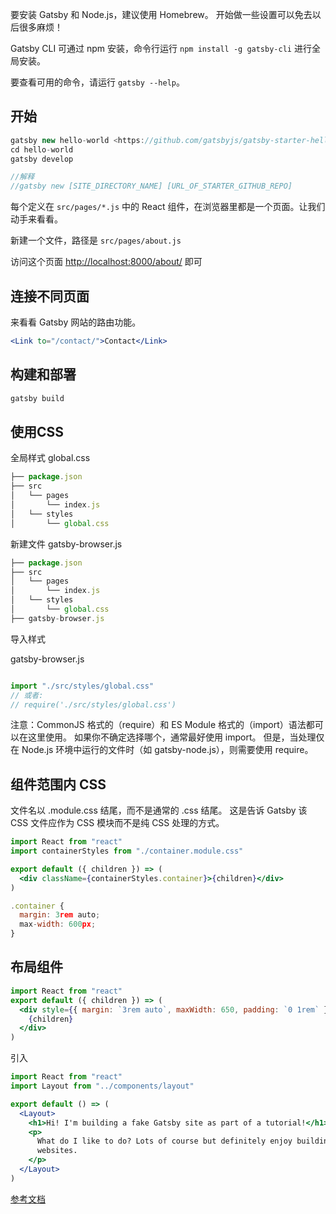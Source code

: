 要安装 Gatsby 和 Node.js，建议使用 Homebrew。 开始做一些设置可以免去以后很多麻烦！

Gatsby CLI 可通过 npm 安装，命令行运行 `npm install -g gatsby-cli` 进行全局安装。

要查看可用的命令，请运行 `gatsby --help`。

## 开始

```jsx
gatsby new hello-world <https://github.com/gatsbyjs/gatsby-starter-hello-world>
cd hello-world
gatsby develop

//解释
//gatsby new [SITE_DIRECTORY_NAME] [URL_OF_STARTER_GITHUB_REPO]
```

每个定义在 `src/pages/*.js` 中的 React 组件，在浏览器里都是一个页面。让我们动手来看看。

新建一个文件，路径是 `src/pages/about.js`

访问这个页面 [](http://localhost:8000/about/%E3%80%82)[http://localhost:8000/about/](http://localhost:8000/about/) 即可

## 连接不同页面

来看看 Gatsby 网站的路由功能。

```jsx
<Link to="/contact/">Contact</Link>
```

## 构建和部署

```jsx
gatsby build
```

## 使用CSS

全局样式 global.css

```jsx
├── package.json
├── src
│   └── pages
│       └── index.js
│   └── styles
│       └── global.css
```

新建文件 gatsby-browser.js

```jsx
├── package.json
├── src
│   └── pages
│       └── index.js
│   └── styles
│       └── global.css
├── gatsby-browser.js
```

导入样式

gatsby-browser.js

```jsx

import "./src/styles/global.css"
// 或者:
// require('./src/styles/global.css')

```

注意：CommonJS 格式的（require）和 ES Module 格式的（import）语法都可以在这里使用。 如果你不确定选择哪个，通常最好使用 import。 但是，当处理仅在 Node.js 环境中运行的文件时（如 gatsby-node.js），则需要使用 require。

## ****组件范围内 CSS****

文件名以 .module.css 结尾，而不是通常的 .css 结尾。 这是告诉 Gatsby 该 CSS 文件应作为 CSS 模块而不是纯 CSS 处理的方式。

```jsx
import React from "react"
import containerStyles from "./container.module.css"

export default ({ children }) => (
  <div className={containerStyles.container}>{children}</div>
)
```

```jsx
.container {
  margin: 3rem auto;
  max-width: 600px;
}
```



## 布局组件


```jsx
import React from "react"
export default ({ children }) => (
  <div style={{ margin: `3rem auto`, maxWidth: 650, padding: `0 1rem` }}>
    {children}
  </div>
)
```

引入

```jsx
import React from "react"
import Layout from "../components/layout"

export default () => (
  <Layout>
    <h1>Hi! I'm building a fake Gatsby site as part of a tutorial!</h1>
    <p>
      What do I like to do? Lots of course but definitely enjoy building
      websites.
    </p>
  </Layout>
)
```

[参考文档](https://www.gatsbyjs.cn/tutorial/part-zero/)

